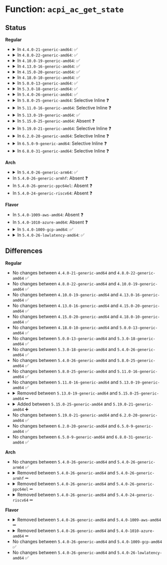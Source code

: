# Function: <code>acpi_ac_get_state</code>

## Status
<b>Regular</b>
<ul>
<li>
<details>
<summary>In <code>4.4.0-21-generic-amd64</code>: ✅</summary>

```c
int acpi_ac_get_state(struct acpi_ac * ac)
```

```json
{
  "name": "acpi_ac_get_state",
  "collision_type": "Unique Static",
  "inline_type": "No",
  "funcs": [
    {
      "addr": 18446744071583738513,
      "name": "acpi_ac_get_state",
      "external": false,
      "loc": "drivers/acpi/ac.c:117",
      "file": "drivers/acpi/ac.c",
      "inline": "seen, unknown",
      "caller_inline": [],
      "caller_func": [
        "drivers/acpi/ac.c:acpi_ac_resume",
        "drivers/acpi/ac.c:acpi_ac_notify",
        "drivers/acpi/ac.c:acpi_ac_battery_notify",
        "drivers/acpi/ac.c:get_ac_property",
        "drivers/acpi/ac.c:acpi_ac_add"
      ]
    }
  ],
  "symbols": [
    {
      "addr": 18446744071583738513,
      "name": "acpi_ac_get_state",
      "section": ".text",
      "bind": "STB_LOCAL",
      "size": 97
    }
  ]
}
```
</details>
</li>
<li>
<details>
<summary>In <code>4.8.0-22-generic-amd64</code>: ✅</summary>

```c
int acpi_ac_get_state(struct acpi_ac * ac)
```

```json
{
  "name": "acpi_ac_get_state",
  "collision_type": "Unique Static",
  "inline_type": "No",
  "funcs": [
    {
      "addr": 18446744071584062695,
      "name": "acpi_ac_get_state",
      "external": false,
      "loc": "drivers/acpi/ac.c:117",
      "file": "drivers/acpi/ac.c",
      "inline": "seen, unknown",
      "caller_inline": [],
      "caller_func": [
        "drivers/acpi/ac.c:acpi_ac_resume",
        "drivers/acpi/ac.c:acpi_ac_add",
        "drivers/acpi/ac.c:acpi_ac_battery_notify",
        "drivers/acpi/ac.c:acpi_ac_notify",
        "drivers/acpi/ac.c:get_ac_property"
      ]
    }
  ],
  "symbols": [
    {
      "addr": 18446744071584062695,
      "name": "acpi_ac_get_state",
      "section": ".text",
      "bind": "STB_LOCAL",
      "size": 97
    }
  ]
}
```
</details>
</li>
<li>
<details>
<summary>In <code>4.10.0-19-generic-amd64</code>: ✅</summary>

```c
int acpi_ac_get_state(struct acpi_ac * ac)
```

```json
{
  "name": "acpi_ac_get_state",
  "collision_type": "Unique Static",
  "inline_type": "No",
  "funcs": [
    {
      "addr": 18446744071584204906,
      "name": "acpi_ac_get_state",
      "external": false,
      "loc": "drivers/acpi/ac.c:117",
      "file": "drivers/acpi/ac.c",
      "inline": "seen, unknown",
      "caller_inline": [],
      "caller_func": [
        "drivers/acpi/ac.c:acpi_ac_resume",
        "drivers/acpi/ac.c:acpi_ac_add",
        "drivers/acpi/ac.c:acpi_ac_battery_notify",
        "drivers/acpi/ac.c:acpi_ac_notify",
        "drivers/acpi/ac.c:get_ac_property"
      ]
    }
  ],
  "symbols": [
    {
      "addr": 18446744071584204906,
      "name": "acpi_ac_get_state",
      "section": ".text",
      "bind": "STB_LOCAL",
      "size": 97
    }
  ]
}
```
</details>
</li>
<li>
<details>
<summary>In <code>4.13.0-16-generic-amd64</code>: ✅</summary>

```c
int acpi_ac_get_state(struct acpi_ac * ac)
```

```json
{
  "name": "acpi_ac_get_state",
  "collision_type": "Unique Static",
  "inline_type": "No",
  "funcs": [
    {
      "addr": 18446744071584272512,
      "name": "acpi_ac_get_state",
      "external": false,
      "loc": "drivers/acpi/ac.c:128",
      "file": "drivers/acpi/ac.c",
      "inline": "seen, unknown",
      "caller_inline": [],
      "caller_func": [
        "drivers/acpi/ac.c:acpi_ac_resume",
        "drivers/acpi/ac.c:acpi_ac_add",
        "drivers/acpi/ac.c:acpi_ac_battery_notify",
        "drivers/acpi/ac.c:acpi_ac_notify",
        "drivers/acpi/ac.c:get_ac_property"
      ]
    }
  ],
  "symbols": [
    {
      "addr": 18446744071584272512,
      "name": "acpi_ac_get_state",
      "section": ".text",
      "bind": "STB_LOCAL",
      "size": 100
    }
  ]
}
```
</details>
</li>
<li>
<details>
<summary>In <code>4.15.0-20-generic-amd64</code>: ✅</summary>

```c
int acpi_ac_get_state(struct acpi_ac * ac)
```

```json
{
  "name": "acpi_ac_get_state",
  "collision_type": "Unique Static",
  "inline_type": "No",
  "funcs": [
    {
      "addr": 18446744071584669760,
      "name": "acpi_ac_get_state",
      "external": false,
      "loc": "drivers/acpi/ac.c:128",
      "file": "drivers/acpi/ac.c",
      "inline": "seen, unknown",
      "caller_inline": [],
      "caller_func": [
        "drivers/acpi/ac.c:acpi_ac_resume",
        "drivers/acpi/ac.c:acpi_ac_add",
        "drivers/acpi/ac.c:acpi_ac_battery_notify",
        "drivers/acpi/ac.c:acpi_ac_notify",
        "drivers/acpi/ac.c:get_ac_property"
      ]
    }
  ],
  "symbols": [
    {
      "addr": 18446744071584669760,
      "name": "acpi_ac_get_state",
      "section": ".text",
      "bind": "STB_LOCAL",
      "size": 100
    }
  ]
}
```
</details>
</li>
<li>
<details>
<summary>In <code>4.18.0-10-generic-amd64</code>: ✅</summary>

```c
int acpi_ac_get_state(struct acpi_ac * ac)
```

```json
{
  "name": "acpi_ac_get_state",
  "collision_type": "Unique Static",
  "inline_type": "No",
  "funcs": [
    {
      "addr": 18446744071584895840,
      "name": "acpi_ac_get_state",
      "external": false,
      "loc": "drivers/acpi/ac.c:118",
      "file": "drivers/acpi/ac.c",
      "inline": "seen, unknown",
      "caller_inline": [],
      "caller_func": [
        "drivers/acpi/ac.c:acpi_ac_resume",
        "drivers/acpi/ac.c:acpi_ac_add",
        "drivers/acpi/ac.c:acpi_ac_battery_notify",
        "drivers/acpi/ac.c:acpi_ac_notify",
        "drivers/acpi/ac.c:get_ac_property"
      ]
    }
  ],
  "symbols": [
    {
      "addr": 18446744071584895840,
      "name": "acpi_ac_get_state",
      "section": ".text",
      "bind": "STB_LOCAL",
      "size": 100
    }
  ]
}
```
</details>
</li>
<li>
<details>
<summary>In <code>5.0.0-13-generic-amd64</code>: ✅</summary>

```c
int acpi_ac_get_state(struct acpi_ac * ac)
```

```json
{
  "name": "acpi_ac_get_state",
  "collision_type": "Unique Static",
  "inline_type": "No",
  "funcs": [
    {
      "addr": 18446744071584999728,
      "name": "acpi_ac_get_state",
      "external": false,
      "loc": "drivers/acpi/ac.c:118",
      "file": "drivers/acpi/ac.c",
      "inline": "seen, unknown",
      "caller_inline": [],
      "caller_func": [
        "drivers/acpi/ac.c:acpi_ac_resume",
        "drivers/acpi/ac.c:acpi_ac_add",
        "drivers/acpi/ac.c:acpi_ac_battery_notify",
        "drivers/acpi/ac.c:acpi_ac_notify",
        "drivers/acpi/ac.c:get_ac_property"
      ]
    }
  ],
  "symbols": [
    {
      "addr": 18446744071584999728,
      "name": "acpi_ac_get_state",
      "section": ".text",
      "bind": "STB_LOCAL",
      "size": 100
    }
  ]
}
```
</details>
</li>
<li>
<details>
<summary>In <code>5.3.0-18-generic-amd64</code>: ✅</summary>

```c
int acpi_ac_get_state(struct acpi_ac * ac)
```

```json
{
  "name": "acpi_ac_get_state",
  "collision_type": "Unique Static",
  "inline_type": "No",
  "funcs": [
    {
      "addr": 18446744071585203264,
      "name": "acpi_ac_get_state",
      "external": false,
      "loc": "drivers/acpi/ac.c:105",
      "file": "drivers/acpi/ac.c",
      "inline": "seen, unknown",
      "caller_inline": [],
      "caller_func": [
        "drivers/acpi/ac.c:acpi_ac_resume",
        "drivers/acpi/ac.c:acpi_ac_add",
        "drivers/acpi/ac.c:acpi_ac_battery_notify",
        "drivers/acpi/ac.c:acpi_ac_notify",
        "drivers/acpi/ac.c:get_ac_property"
      ]
    }
  ],
  "symbols": [
    {
      "addr": 18446744071585203264,
      "name": "acpi_ac_get_state",
      "section": ".text",
      "bind": "STB_LOCAL",
      "size": 100
    }
  ]
}
```
</details>
</li>
<li>
<details>
<summary>In <code>5.4.0-26-generic-amd64</code>: ✅</summary>

```c
int acpi_ac_get_state(struct acpi_ac * ac)
```

```json
{
  "name": "acpi_ac_get_state",
  "collision_type": "Unique Static",
  "inline_type": "No",
  "funcs": [
    {
      "addr": 18446744071585339632,
      "name": "acpi_ac_get_state",
      "external": false,
      "loc": "drivers/acpi/ac.c:105",
      "file": "drivers/acpi/ac.c",
      "inline": "seen, unknown",
      "caller_inline": [],
      "caller_func": [
        "drivers/acpi/ac.c:acpi_ac_resume",
        "drivers/acpi/ac.c:acpi_ac_add",
        "drivers/acpi/ac.c:acpi_ac_battery_notify",
        "drivers/acpi/ac.c:acpi_ac_notify",
        "drivers/acpi/ac.c:get_ac_property"
      ]
    }
  ],
  "symbols": [
    {
      "addr": 18446744071585339632,
      "name": "acpi_ac_get_state",
      "section": ".text",
      "bind": "STB_LOCAL",
      "size": 100
    }
  ]
}
```
</details>
</li>
<li>
<details>
<summary>In <code>5.8.0-25-generic-amd64</code>: Selective Inline ❓</summary>

```c
int acpi_ac_get_state(struct acpi_ac * ac)
```

```json
{
  "name": "acpi_ac_get_state",
  "collision_type": "Unique Static",
  "inline_type": "Selective",
  "funcs": [
    {
      "addr": 18446744071586047562,
      "name": "acpi_ac_get_state",
      "external": false,
      "loc": "drivers/acpi/ac.c:105",
      "file": "drivers/acpi/ac.c",
      "inline": "not declared, inlined",
      "caller_inline": [
        "drivers/acpi/ac.c:acpi_ac_resume",
        "drivers/acpi/ac.c:acpi_ac_add",
        "drivers/acpi/ac.c:get_ac_property"
      ],
      "caller_func": [
        "drivers/acpi/ac.c:acpi_ac_battery_notify",
        "drivers/acpi/ac.c:acpi_ac_notify"
      ]
    }
  ],
  "symbols": [
    {
      "addr": 18446744071586046864,
      "name": "acpi_ac_get_state",
      "section": ".text",
      "bind": "STB_LOCAL",
      "size": 103
    }
  ]
}
```
</details>
</li>
<li>
<details>
<summary>In <code>5.11.0-16-generic-amd64</code>: Selective Inline ❓</summary>

```c
int acpi_ac_get_state(struct acpi_ac * ac)
```

```json
{
  "name": "acpi_ac_get_state",
  "collision_type": "Unique Static",
  "inline_type": "Selective",
  "funcs": [
    {
      "addr": 18446744071586170586,
      "name": "acpi_ac_get_state",
      "external": false,
      "loc": "drivers/acpi/ac.c:95",
      "file": "drivers/acpi/ac.c",
      "inline": "not declared, inlined",
      "caller_inline": [
        "drivers/acpi/ac.c:acpi_ac_resume",
        "drivers/acpi/ac.c:acpi_ac_add",
        "drivers/acpi/ac.c:get_ac_property"
      ],
      "caller_func": [
        "drivers/acpi/ac.c:acpi_ac_battery_notify",
        "drivers/acpi/ac.c:acpi_ac_notify"
      ]
    }
  ],
  "symbols": [
    {
      "addr": 18446744071586169888,
      "name": "acpi_ac_get_state",
      "section": ".text",
      "bind": "STB_LOCAL",
      "size": 103
    }
  ]
}
```
</details>
</li>
<li>
<details>
<summary>In <code>5.13.0-19-generic-amd64</code>: ✅</summary>

```c
int acpi_ac_get_state(struct acpi_ac * ac)
```

```json
{
  "name": "acpi_ac_get_state",
  "collision_type": "Unique Static",
  "inline_type": "No",
  "funcs": [
    {
      "addr": 18446744071586046592,
      "name": "acpi_ac_get_state",
      "external": false,
      "loc": "drivers/acpi/ac.c:89",
      "file": "drivers/acpi/ac.c",
      "inline": "seen, unknown",
      "caller_inline": [],
      "caller_func": [
        "drivers/acpi/ac.c:acpi_ac_resume",
        "drivers/acpi/ac.c:acpi_ac_add",
        "drivers/acpi/ac.c:acpi_ac_battery_notify",
        "drivers/acpi/ac.c:acpi_ac_notify",
        "drivers/acpi/ac.c:get_ac_property"
      ]
    }
  ],
  "symbols": [
    {
      "addr": 18446744071586046592,
      "name": "acpi_ac_get_state",
      "section": ".text",
      "bind": "STB_LOCAL",
      "size": 114
    }
  ]
}
```
</details>
</li>
<li>
<details>
<summary>In <code>5.15.0-25-generic-amd64</code>: Absent ❓</summary>

```json
{
  "name": "acpi_ac_get_state",
  "collision_type": "Unique Static",
  "inline_type": "Selective",
  "funcs": [
    {
      "addr": 18446744071586538788,
      "name": "acpi_ac_get_state",
      "external": false,
      "loc": "drivers/acpi/ac.c:90",
      "file": "drivers/acpi/ac.c",
      "inline": "not declared, inlined",
      "caller_inline": [
        "drivers/acpi/ac.c:acpi_ac_resume",
        "drivers/acpi/ac.c:acpi_ac_add",
        "drivers/acpi/ac.c:acpi_ac_battery_notify",
        "drivers/acpi/ac.c:acpi_ac_notify",
        "drivers/acpi/ac.c:get_ac_property"
      ],
      "caller_func": [
        "drivers/acpi/ac.c:acpi_ac_resume",
        "drivers/acpi/ac.c:acpi_ac_add",
        "drivers/acpi/ac.c:acpi_ac_battery_notify",
        "drivers/acpi/ac.c:acpi_ac_notify",
        "drivers/acpi/ac.c:get_ac_property"
      ]
    }
  ],
  "symbols": [
    {
      "addr": 18446744071586538432,
      "name": "acpi_ac_get_state.part.0",
      "section": ".text",
      "bind": "STB_LOCAL",
      "size": 103
    }
  ]
}
```
</details>
</li>
<li>
<details>
<summary>In <code>5.19.0-21-generic-amd64</code>: Selective Inline ❓</summary>

```c
int acpi_ac_get_state(struct acpi_ac * ac)
```

```json
{
  "name": "acpi_ac_get_state",
  "collision_type": "Unique Static",
  "inline_type": "Selective",
  "funcs": [
    {
      "addr": 18446744071587797112,
      "name": "acpi_ac_get_state",
      "external": false,
      "loc": "drivers/acpi/ac.c:82",
      "file": "drivers/acpi/ac.c",
      "inline": "not declared, inlined",
      "caller_inline": [
        "drivers/acpi/ac.c:acpi_ac_resume"
      ],
      "caller_func": [
        "drivers/acpi/ac.c:acpi_ac_add",
        "drivers/acpi/ac.c:acpi_ac_battery_notify",
        "drivers/acpi/ac.c:acpi_ac_notify",
        "drivers/acpi/ac.c:get_ac_property"
      ]
    }
  ],
  "symbols": [
    {
      "addr": 18446744071587796000,
      "name": "acpi_ac_get_state",
      "section": ".text",
      "bind": "STB_LOCAL",
      "size": 160
    }
  ]
}
```
</details>
</li>
<li>
<details>
<summary>In <code>6.2.0-20-generic-amd64</code>: Selective Inline ❓</summary>

```c
int acpi_ac_get_state(struct acpi_ac * ac)
```

```json
{
  "name": "acpi_ac_get_state",
  "collision_type": "Unique Static",
  "inline_type": "Selective",
  "funcs": [
    {
      "addr": 18446744071589134904,
      "name": "acpi_ac_get_state",
      "external": false,
      "loc": "drivers/acpi/ac.c:77",
      "file": "drivers/acpi/ac.c",
      "inline": "not declared, inlined",
      "caller_inline": [
        "drivers/acpi/ac.c:acpi_ac_resume"
      ],
      "caller_func": [
        "drivers/acpi/ac.c:acpi_ac_add",
        "drivers/acpi/ac.c:acpi_ac_battery_notify",
        "drivers/acpi/ac.c:acpi_ac_notify",
        "drivers/acpi/ac.c:get_ac_property"
      ]
    }
  ],
  "symbols": [
    {
      "addr": 18446744071589133664,
      "name": "acpi_ac_get_state",
      "section": ".text",
      "bind": "STB_LOCAL",
      "size": 160
    }
  ]
}
```
</details>
</li>
<li>
<details>
<summary>In <code>6.5.0-9-generic-amd64</code>: Selective Inline ❓</summary>

```c
int acpi_ac_get_state(struct acpi_ac * ac)
```

```json
{
  "name": "acpi_ac_get_state",
  "collision_type": "Unique Static",
  "inline_type": "Selective",
  "funcs": [
    {
      "addr": 18446744071589426760,
      "name": "acpi_ac_get_state",
      "external": false,
      "loc": "drivers/acpi/ac.c:77",
      "file": "drivers/acpi/ac.c",
      "inline": "not declared, inlined",
      "caller_inline": [
        "drivers/acpi/ac.c:acpi_ac_resume"
      ],
      "caller_func": [
        "drivers/acpi/ac.c:acpi_ac_add",
        "drivers/acpi/ac.c:acpi_ac_battery_notify",
        "drivers/acpi/ac.c:acpi_ac_notify",
        "drivers/acpi/ac.c:get_ac_property"
      ]
    }
  ],
  "symbols": [
    {
      "addr": 18446744071589425520,
      "name": "acpi_ac_get_state",
      "section": ".text",
      "bind": "STB_LOCAL",
      "size": 160
    }
  ]
}
```
</details>
</li>
<li>
<details>
<summary>In <code>6.8.0-31-generic-amd64</code>: Selective Inline ❓</summary>

```c
int acpi_ac_get_state(struct acpi_ac * ac)
```

```json
{
  "name": "acpi_ac_get_state",
  "collision_type": "Unique Static",
  "inline_type": "Selective",
  "funcs": [
    {
      "addr": 18446744071589734516,
      "name": "acpi_ac_get_state",
      "external": false,
      "loc": "drivers/acpi/ac.c:66",
      "file": "drivers/acpi/ac.c",
      "inline": "not declared, inlined",
      "caller_inline": [
        "drivers/acpi/ac.c:acpi_ac_resume"
      ],
      "caller_func": [
        "drivers/acpi/ac.c:acpi_ac_probe",
        "drivers/acpi/ac.c:acpi_ac_battery_notify",
        "drivers/acpi/ac.c:acpi_ac_notify",
        "drivers/acpi/ac.c:get_ac_property"
      ]
    }
  ],
  "symbols": [
    {
      "addr": 18446744071589733200,
      "name": "acpi_ac_get_state",
      "section": ".text",
      "bind": "STB_LOCAL",
      "size": 160
    }
  ]
}
```
</details>
</li>
</ul>
<b>Arch</b>
<ul>
<li>
<details>
<summary>In <code>5.4.0-26-generic-arm64</code>: ✅</summary>

```c
int acpi_ac_get_state(struct acpi_ac * ac)
```

```json
{
  "name": "acpi_ac_get_state",
  "collision_type": "Unique Static",
  "inline_type": "No",
  "funcs": [
    {
      "addr": 18446603336497626600,
      "name": "acpi_ac_get_state",
      "external": false,
      "loc": "drivers/acpi/ac.c:105",
      "file": "drivers/acpi/ac.c",
      "inline": "seen, unknown",
      "caller_inline": [],
      "caller_func": [
        "drivers/acpi/ac.c:acpi_ac_resume",
        "drivers/acpi/ac.c:acpi_ac_add",
        "drivers/acpi/ac.c:acpi_ac_battery_notify",
        "drivers/acpi/ac.c:acpi_ac_notify",
        "drivers/acpi/ac.c:acpi_ac_notify",
        "drivers/acpi/ac.c:get_ac_property"
      ]
    }
  ],
  "symbols": [
    {
      "addr": 18446603336497626600,
      "name": "acpi_ac_get_state",
      "section": ".text",
      "bind": "STB_LOCAL",
      "size": 128
    }
  ]
}
```
</details>
</li>
<li>
In <code>5.4.0-26-generic-armhf</code>: Absent ❓
</li>
<li>
In <code>5.4.0-26-generic-ppc64el</code>: Absent ❓
</li>
<li>
In <code>5.4.0-24-generic-riscv64</code>: Absent ❓
</li>
</ul>
<b>Flavor</b>
<ul>
<li>
In <code>5.4.0-1009-aws-amd64</code>: Absent ❓
</li>
<li>
In <code>5.4.0-1010-azure-amd64</code>: Absent ❓
</li>
<li>
<details>
<summary>In <code>5.4.0-1009-gcp-amd64</code>: ✅</summary>

```c
int acpi_ac_get_state(struct acpi_ac * ac)
```

```json
{
  "name": "acpi_ac_get_state",
  "collision_type": "Unique Static",
  "inline_type": "No",
  "funcs": [
    {
      "addr": 18446744071585291216,
      "name": "acpi_ac_get_state",
      "external": false,
      "loc": "drivers/acpi/ac.c:105",
      "file": "drivers/acpi/ac.c",
      "inline": "seen, unknown",
      "caller_inline": [],
      "caller_func": [
        "drivers/acpi/ac.c:acpi_ac_resume",
        "drivers/acpi/ac.c:acpi_ac_add",
        "drivers/acpi/ac.c:acpi_ac_battery_notify",
        "drivers/acpi/ac.c:acpi_ac_notify",
        "drivers/acpi/ac.c:get_ac_property"
      ]
    }
  ],
  "symbols": [
    {
      "addr": 18446744071585291216,
      "name": "acpi_ac_get_state",
      "section": ".text",
      "bind": "STB_LOCAL",
      "size": 100
    }
  ]
}
```
</details>
</li>
<li>
<details>
<summary>In <code>5.4.0-26-lowlatency-amd64</code>: ✅</summary>

```c
int acpi_ac_get_state(struct acpi_ac * ac)
```

```json
{
  "name": "acpi_ac_get_state",
  "collision_type": "Unique Static",
  "inline_type": "No",
  "funcs": [
    {
      "addr": 18446744071585397376,
      "name": "acpi_ac_get_state",
      "external": false,
      "loc": "drivers/acpi/ac.c:105",
      "file": "drivers/acpi/ac.c",
      "inline": "seen, unknown",
      "caller_inline": [],
      "caller_func": [
        "drivers/acpi/ac.c:acpi_ac_resume",
        "drivers/acpi/ac.c:acpi_ac_add",
        "drivers/acpi/ac.c:acpi_ac_battery_notify",
        "drivers/acpi/ac.c:acpi_ac_notify",
        "drivers/acpi/ac.c:get_ac_property"
      ]
    }
  ],
  "symbols": [
    {
      "addr": 18446744071585397376,
      "name": "acpi_ac_get_state",
      "section": ".text",
      "bind": "STB_LOCAL",
      "size": 100
    }
  ]
}
```
</details>
</li>
</ul>

## Differences
<b>Regular</b>
<ul>
<li>
No changes between <code>4.4.0-21-generic-amd64</code> and <code>4.8.0-22-generic-amd64</code> ✅
</li>
<li>
No changes between <code>4.8.0-22-generic-amd64</code> and <code>4.10.0-19-generic-amd64</code> ✅
</li>
<li>
No changes between <code>4.10.0-19-generic-amd64</code> and <code>4.13.0-16-generic-amd64</code> ✅
</li>
<li>
No changes between <code>4.13.0-16-generic-amd64</code> and <code>4.15.0-20-generic-amd64</code> ✅
</li>
<li>
No changes between <code>4.15.0-20-generic-amd64</code> and <code>4.18.0-10-generic-amd64</code> ✅
</li>
<li>
No changes between <code>4.18.0-10-generic-amd64</code> and <code>5.0.0-13-generic-amd64</code> ✅
</li>
<li>
No changes between <code>5.0.0-13-generic-amd64</code> and <code>5.3.0-18-generic-amd64</code> ✅
</li>
<li>
No changes between <code>5.3.0-18-generic-amd64</code> and <code>5.4.0-26-generic-amd64</code> ✅
</li>
<li>
No changes between <code>5.4.0-26-generic-amd64</code> and <code>5.8.0-25-generic-amd64</code> ✅
</li>
<li>
No changes between <code>5.8.0-25-generic-amd64</code> and <code>5.11.0-16-generic-amd64</code> ✅
</li>
<li>
No changes between <code>5.11.0-16-generic-amd64</code> and <code>5.13.0-19-generic-amd64</code> ✅
</li>
<li>
<details>
<summary>Removed between <code>5.13.0-19-generic-amd64</code> and <code>5.15.0-25-generic-amd64</code> ➖</summary>

```c
int acpi_ac_get_state(struct acpi_ac * ac)
```
</details>
</li>
<li>
<details>
<summary>Added between <code>5.15.0-25-generic-amd64</code> and <code>5.19.0-21-generic-amd64</code> ➕</summary>

```c
int acpi_ac_get_state(struct acpi_ac * ac)
```
</details>
</li>
<li>
No changes between <code>5.19.0-21-generic-amd64</code> and <code>6.2.0-20-generic-amd64</code> ✅
</li>
<li>
No changes between <code>6.2.0-20-generic-amd64</code> and <code>6.5.0-9-generic-amd64</code> ✅
</li>
<li>
No changes between <code>6.5.0-9-generic-amd64</code> and <code>6.8.0-31-generic-amd64</code> ✅
</li>
</ul>
<b>Arch</b>
<ul>
<li>
No changes between <code>5.4.0-26-generic-amd64</code> and <code>5.4.0-26-generic-arm64</code> ✅
</li>
<li>
<details>
<summary>Removed between <code>5.4.0-26-generic-amd64</code> and <code>5.4.0-26-generic-armhf</code> ➖</summary>

```c
int acpi_ac_get_state(struct acpi_ac * ac)
```
</details>
</li>
<li>
<details>
<summary>Removed between <code>5.4.0-26-generic-amd64</code> and <code>5.4.0-26-generic-ppc64el</code> ➖</summary>

```c
int acpi_ac_get_state(struct acpi_ac * ac)
```
</details>
</li>
<li>
<details>
<summary>Removed between <code>5.4.0-26-generic-amd64</code> and <code>5.4.0-24-generic-riscv64</code> ➖</summary>

```c
int acpi_ac_get_state(struct acpi_ac * ac)
```
</details>
</li>
</ul>
<b>Flavor</b>
<ul>
<li>
<details>
<summary>Removed between <code>5.4.0-26-generic-amd64</code> and <code>5.4.0-1009-aws-amd64</code> ➖</summary>

```c
int acpi_ac_get_state(struct acpi_ac * ac)
```
</details>
</li>
<li>
<details>
<summary>Removed between <code>5.4.0-26-generic-amd64</code> and <code>5.4.0-1010-azure-amd64</code> ➖</summary>

```c
int acpi_ac_get_state(struct acpi_ac * ac)
```
</details>
</li>
<li>
No changes between <code>5.4.0-26-generic-amd64</code> and <code>5.4.0-1009-gcp-amd64</code> ✅
</li>
<li>
No changes between <code>5.4.0-26-generic-amd64</code> and <code>5.4.0-26-lowlatency-amd64</code> ✅
</li>
</ul>
